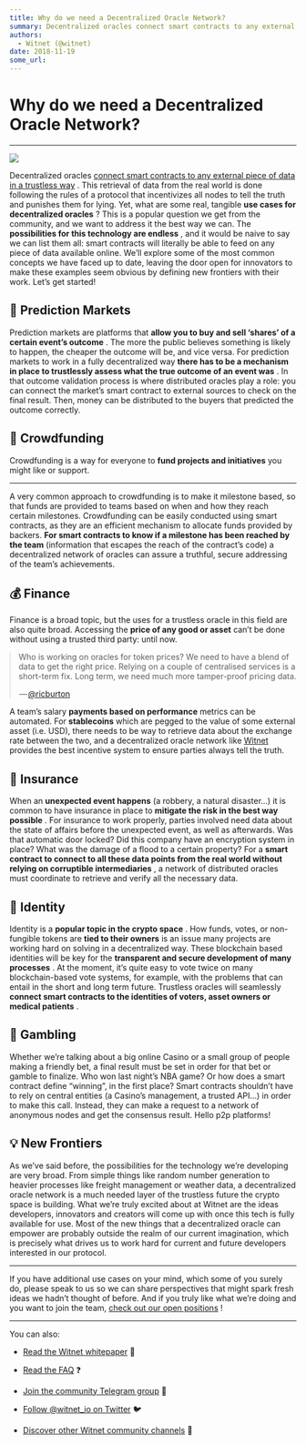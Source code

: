 ```yaml
---
title: Why do we need a Decentralized Oracle Network?
summary: Decentralized oracles connect smart contracts to any external piece of data in a trustless way . This retrieval of data from the real world is done following the rules of a protocol that incentivizes all nodes to tell the truth and punishes them for lying. Yet, what are some real, tangible use cases for decentralized oracles ? This is a popular question we get from the community, and we want to address it the best way we can. The possibilities for this technology are endless , and it would be na
authors:
  - Witnet (@witnet)
date: 2018-11-19
some_url: 
---
```


# Why do we need a Decentralized Oracle Network?


----


![](https://cdn-images-1.medium.com/max/2000/1*Q8Qw9CK8hPVHNGaGYboGSg.png)

Decentralized oracles 
[connect smart contracts to any external piece of data in a trustless way](https://medium.com/witnet/witnet-smart-contracts-with-real-power-f79e326da3a4)
 . This retrieval of data from the real world is done following the rules of a protocol that incentivizes all nodes to tell the truth and punishes them for lying.
Yet, what are some real, tangible 
**use cases for decentralized oracles**
 ? This is a popular question we get from the community, and we want to address it the best way we can. The 
**possibilities for this technology are endless**
 , and it would be naive to say we can list them all: smart contracts will literally be able to feed on any piece of data available online.
We’ll explore some of the most common concepts we have faced up to date, leaving the door open for innovators to make these examples seem obvious by defining new frontiers with their work. Let’s get started!

## 🔮 Prediction Markets
Prediction markets are platforms that 
**allow you to buy and sell ‘shares’ of a certain event’s outcome**
 . The more the public believes something is likely to happen, the cheaper the outcome will be, and vice versa.
For prediction markets to work in a fully decentralized way 
**there has to be a mechanism in place to trustlessly assess what the true outcome of an event was**
 . In that outcome validation process is where distributed oracles play a role: you can connect the market’s smart contract to external sources to check on the final result. Then, money can be distributed to the buyers that predicted the outcome correctly.

## 📅 Crowdfunding
Crowdfunding is a way for everyone to 
**fund projects and initiatives**
 you might like or support. 
****
 A very common approach to crowdfunding is to make it milestone based, so that funds are provided to teams based on when and how they reach certain milestones.
Crowdfunding can be easily conducted using smart contracts, as they are an efficient mechanism to allocate funds provided by backers. 
**For smart contracts to know if a milestone has been reached by the team**
 (information that escapes the reach of the contract’s code) a decentralized network of oracles can assure a truthful, secure addressing of the team’s achievements.

## 💰 Finance
Finance is a broad topic, but the uses for a trustless oracle in this field are also quite broad. Accessing the 
**price of any good or asset**
 can’t be done without using a trusted third party: until now.

<body><style>body[data-twttr-rendered="true"] {background-color: transparent;}.twitter-tweet {margin: auto !important;}</style><blockquote class="twitter-tweet" data-align="center" data-conversation="none" data-dnt="true"><p>Who is working on oracles for token prices? We need to have a blend of data to get the right price. Relying on a couple of centralised services is a short-term fix. Long term, we need much more tamper-proof pricing data.</p><p> — <a href="https://twitter.com/ricburton/status/990913168254763008">@ricburton</a></p></blockquote><script charset="utf-8" src="//platform.twitter.com/widgets.js"></script><script>function notifyResize(height) {height = height ? height : document.documentElement.offsetHeight; var resized = false; if (window.donkey && donkey.resize) {donkey.resize(height); resized = true;}if (parent && parent._resizeIframe) {var obj = {iframe: window.frameElement, height: height}; parent._resizeIframe(obj); resized = true;}if (window.location && window.location.hash === "#amp=1" && window.parent && window.parent.postMessage) {window.parent.postMessage({sentinel: "amp", type: "embed-size", height: height}, "*");}if (window.webkit && window.webkit.messageHandlers && window.webkit.messageHandlers.resize) {window.webkit.messageHandlers.resize.postMessage(height); resized = true;}return resized;}twttr.events.bind('rendered', function (event) {notifyResize();}); twttr.events.bind('resize', function (event) {notifyResize();});</script><script>if (parent && parent._resizeIframe) {var maxWidth = parseInt(window.frameElement.getAttribute("width")); if ( 500  < maxWidth) {window.frameElement.setAttribute("width", "500");}}</script></body>

A team’s salary 
**payments based on performance**
 metrics can be automated. For 
**stablecoins**
 which are pegged to the value of some external asset (i.e. USD), there needs to be way to retrieve data about the exchange rate between the two, and a decentralized oracle network like 
[Witnet](http://witnet.io)
 provides the best incentive system to ensure parties always tell the truth.

## 🚨 Insurance
When an 
**unexpected event happens**
 (a robbery, a natural disaster…) it is common to have insurance in place to 
**mitigate the risk in the best way possible**
 . For insurance to work properly, parties involved need data about the state of affairs before the unexpected event, as well as afterwards.
Was that automatic door locked? Did this company have an encryption system in place? What was the damage of a flood to a certain property? For a 
**smart contract to connect to all these data points from the real world without relying on corruptible intermediaries**
 , a network of distributed oracles must coordinate to retrieve and verify all the necessary data.

## 👤 Identity
Identity is a 
**popular topic in the crypto space**
 . How funds, votes, or non-fungible tokens are 
**tied to their owners**
 is an issue many projects are working hard on solving in a decentralized way.
These blockchain based identities will be key for the 
**transparent and secure development of many processes**
 . At the moment, it’s quite easy to vote twice on many blockchain-based vote systems, for example, with the problems that can entail in the short and long term future. Trustless oracles will seamlessly 
**connect smart contracts to the identities of voters, asset owners or medical patients**
 .

## 🎲 Gambling
Whether we’re talking about a big online Casino or a small group of people making a friendly bet, a final result must be set in order for that bet or gamble to finalize. Who won last night’s NBA game? Or how does a smart contract define “winning”, in the first place?
Smart contracts shouldn’t have to rely on central entities (a Casino’s management, a trusted API…) in order to make this call. Instead, they can make a request to a network of anonymous nodes and get the consensus result. Hello p2p platforms!

## 💡 New Frontiers
As we’ve said before, the possibilities for the technology we’re developing are very broad. From simple things like random number generation to heavier processes like freight management or weather data, a decentralized oracle network is a much needed layer of the trustless future the crypto space is building.
What we’re truly excited about at Witnet are the ideas developers, innovators and creators will come up with once this tech is fully available for use. Most of the new things that a decentralized oracle can empower are probably outside the realm of our current imagination, which is precisely what drives us to work hard for current and future developers interested in our protocol.

----

If you have additional use cases on your mind, which some of you surely do, please speak to us so we can share perspectives that might spark fresh ideas we hadn’t thought of before. And if you truly like what we’re doing and you want to join the team, 
[check out our open positions](https://angel.co/witnet-foundation-1/jobs)
 !

----

You can also:



 *  [Read the Witnet whitepaper](https://witnet.io/static/witnet-whitepaper.pdf) 📃

 *  [Read the FAQ](https://witnet.io/#/faq) ❓

 *  [Join the community Telegram group](https://t.me/witnetio) 💬

 *  [Follow @witnet_io on Twitter](https://twitter.com/witnet_io) 🐦

 *  [Discover other Witnet community channels](https://witnet.io/#/contact) 👥
